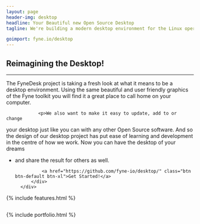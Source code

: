 ```yaml
---
layout: page
header-img: desktop
headline: Your Beautiful new Open Source Desktop
tagline: We're building a modern desktop environment for the Linux operating system. And just like the Fyne toolkit it's open source and free to use! 

goimport: fyne.io/desktop
---
```


<section class="bg-primary" id="about">
    <div class="container">
        <div class="row">
            <div class="col-lg-8 col-lg-offset-2 text-center">
                <h2 class="section-heading">Reimagining the Desktop!</h2>
                <hr class="light">
		<p>The FyneDesk project is taking a fresh look
at what it means to be a desktop environment. Using the same beautiful and user
friendly graphics of the Fyne toolkit you will find it a great place to call 
home on your computer.</p>

                <p>We also want to make it easy to update, add to or change
your desktop just like you can with any other Open Source software. And so
the design of our desktop project has put ease of learning and development
in the centre of how we work. Now you can have the desktop of your dreams
- and share the result for others as well.</p>

                <a href="https://github.com/fyne-io/desktop/" class="btn btn-default btn-xl">Get Started!</a>
            </div>
        </div>
    </div>
</section>

{% include features.html %}

<section class="bg-primary" id="screenshot">
    <div class="container">
        <div class="row">
            <div class="col-lg-12 text-center">
 
<img src="https://github.com/fyne-io/desktop/raw/develop/desktop-dark-current.png" alt="" />
            </div>
        </div>
    </div>
</section>

{% include portfolio.html %}
